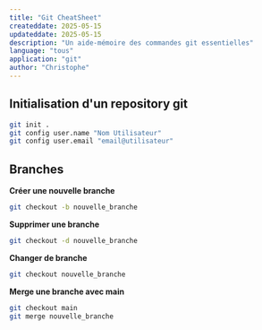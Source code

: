 ```yaml
---
title: "Git CheatSheet"
createddate: 2025-05-15
updateddate: 2025-05-15
description: "Un aide-mémoire des commandes git essentielles"
language: "tous"
application: "git"
author: "Christophe"
---
```


## Initialisation d'un repository git
```bash
git init .
git config user.name "Nom Utilisateur"
git config user.email "email@utilisateur"
```


## Branches

**Créer une nouvelle branche** 
```bash
git checkout -b nouvelle_branche
```

**Supprimer une branche**
```bash
git checkout -d nouvelle_branche
```

**Changer de branche**
```bash
git checkout nouvelle_branche
```

**Merge une branche avec main**
```bash
git checkout main
git merge nouvelle_branche
```


